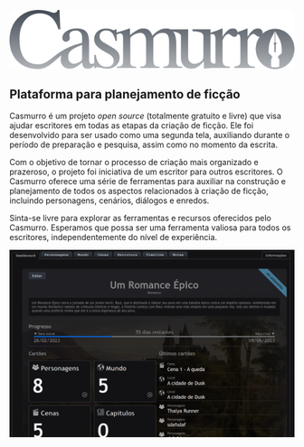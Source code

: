 ![Logo Casmurro](assets/icons/casmurro-logo-3.png)
## Plataforma para planejamento de ficção

Casmurro é um projeto *open source* (totalmente gratuito e livre) que visa ajudar escritores em todas as etapas da criação de ficção. Ele foi desenvolvido para ser usado como uma segunda tela, auxiliando durante o período de preparação e pesquisa, assim como no momento da escrita.

Com o objetivo de tornar o processo de criação mais organizado e prazeroso, o projeto foi iniciativa de um escritor para outros escritores. O Casmurro oferece uma série de ferramentas para auxiliar na construção e planejamento de todos os aspectos relacionados à criação de ficção, incluindo personagens, cenários, diálogos e enredos.

Sinta-se livre para explorar as ferramentas e recursos oferecidos pelo Casmurro. Esperamos que possa ser uma ferramenta valiosa para todos os escritores, independentemente do nível de experiência.

![Tela Casmurro](assets/images/tela-casmurro1.png)